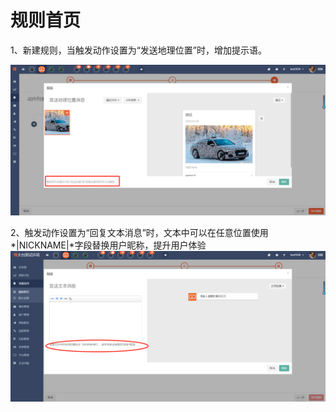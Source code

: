 # 规则首页

1、新建规则，当触发动作设置为“发送地理位置”时，增加提示语。

![](/assets/1522220800%281%29.jpg)

2、触发动作设置为“回复文本消息”时，文本中可以在任意位置使用\*\|NICKNAME\|\*字段替换用户昵称，提升用户体验![](/assets/1522321498%281%29.jpg)

